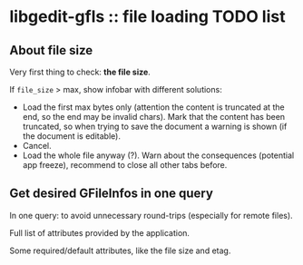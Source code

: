 libgedit-gfls :: file loading TODO list
=======================================

About file size
---------------

Very first thing to check: **the file size**.

If `file_size` > max, show infobar with different solutions:
- Load the first max bytes only (attention the content is truncated at the end,
  so the end may be invalid chars). Mark that the content has been truncated, so
  when trying to save the document a warning is shown (if the document is
  editable).
- Cancel.
- Load the whole file anyway (?). Warn about the consequences (potential app
  freeze), recommend to close all other tabs before.

Get desired GFileInfos in one query
-----------------------------------

In one query: to avoid unnecessary round-trips (especially for remote files).

Full list of attributes provided by the application.

Some required/default attributes, like the file size and etag.
